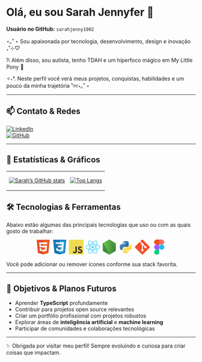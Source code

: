 # Olá, eu sou Sarah Jennyfer 👋  
**Usuário no GitHub:** `sarahjenny1902`  

⋆｡˚ ⋆ Sou apaixonada por tecnologia, desenvolvimento, design e inovação ₊˚⊹♡

𐙚 Além disso, sou autista, tenho TDAH e um hiperfoco mágico em My Little Pony 🦄

✧˖°. Neste perfil você verá meus projetos, conquistas, habilidades e um pouco da minha trajetória ˚୨୧⋆｡˚ ⋆

---

## 📫 Contato & Redes

[![LinkedIn](https://img.shields.io/badge/LinkedIn-0077B5?style=flat&logo=linkedin&logoColor=white)](https://www.linkedin.com/in/sarah-jennyfer-70a287387/)  
[![GitHub](https://img.shields.io/badge/GitHub-000000?style=flat&logo=github&logoColor=white)](https://github.com/sarahjenny1902)  

---

## 🚀 Estatísticas & Gráficos

<div align="center">

<table>
<tr>
<td>
  
[![Sarah’s GitHub stats](https://github-readme-stats.vercel.app/api?username=sarahjenny1902&show_icons=true&theme=radical)](https://github.com/anuraghazra/github-readme-stats)  

</td>
<td>
  
[![Top Langs](https://github-readme-stats.vercel.app/api/top-langs/?username=sarahjenny1902&layout=compact&theme=radical)](https://github.com/anuraghazra/github-readme-stats)  

</td>
</tr>
</table>

</div>


## 🛠️ Tecnologias & Ferramentas

Abaixo estão algumas das principais tecnologias que uso ou com as quais gosto de trabalhar:

<div align="center">
  <img src="https://github.com/devicons/devicon/blob/master/icons/html5/html5-original.svg" alt="HTML5" width="40" height="40" />  
  <img src="https://github.com/devicons/devicon/blob/master/icons/css3/css3-original.svg" alt="CSS3" width="40" height="40" />  
  <img src="https://github.com/devicons/devicon/blob/master/icons/javascript/javascript-original.svg" alt="JavaScript" width="40" height="40" />  
  <img src="https://github.com/devicons/devicon/blob/master/icons/react/react-original.svg" alt="React" width="40" height="40" />  
  <img src="https://github.com/devicons/devicon/blob/master/icons/nodejs/nodejs-original.svg" alt="Node.js" width="40" height="40" />  
  <img src="https://github.com/devicons/devicon/blob/master/icons/python/python-original.svg" alt="Python" width="40" height="40" />  
  <img src="https://github.com/devicons/devicon/blob/master/icons/git/git-original.svg" alt="Git" width="40" height="40" />  
  <img src="https://github.com/devicons/devicon/blob/master/icons/figma/figma-original.svg" alt="Figma" width="40" height="40" />  
</div>

Você pode adicionar ou remover ícones conforme sua stack favorita.

---

## 🎯 Objetivos & Planos Futuros

- Aprender **TypeScript** profundamente  
- Contribuir para projetos open source relevantes  
- Criar um portfólio profissional com projetos robustos  
- Explorar áreas de **inteligência artificial** e **machine learning**  
- Participar de comunidades e colaborações tecnológicas  

---

✨ Obrigada por visitar meu perfil! Sempre evoluindo e curiosa para criar coisas que impactam.  

